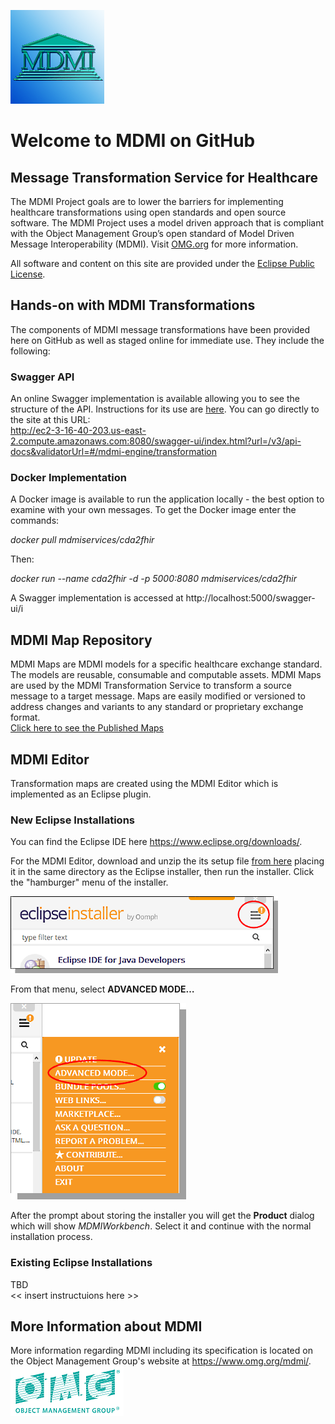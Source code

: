 ![MDMI](/files/MDMI_Logo.png)
# Welcome to MDMI on GitHub
## Message Transformation Service for Healthcare
The MDMI Project goals are to lower the barriers for implementing healthcare transformations using open standards and open source software. The MDMI Project uses a model driven approach that is compliant with the Object Management Group’s open standard of Model Driven Message Interoperability (MDMI). Visit [OMG.org](https://www.omg.org/spec/MDMI/1.0) for more information.

All software and content on this site are provided under the [Eclipse Public License](/files/Eclipse%20Public%20License%20-%20v%202.0.pdf).

## Hands-on with MDMI Transformations
The components of MDMI message transformations have been provided here on GitHub as well as staged online for immediate use. They include the following:

### Swagger API
An online Swagger implementation is available allowing you to see the structure of the API. Instructions for its use are [here](/files/SwaggerInstructions.pdf). You can go directly to the site at this URL:  
http://ec2-3-16-40-203.us-east-2.compute.amazonaws.com:8080/swagger-ui/index.html?url=/v3/api-docs&validatorUrl=#/mdmi-engine/transformation  

### Docker Implementation
A Docker image is available to run the application locally - the best option to examine with your own messages. To get the Docker image enter the commands:

*docker pull mdmiservices/cda2fhir*  

Then:

*docker run --name cda2fhir -d -p 5000:8080 mdmiservices/cda2fhir*

A Swagger implementation is accessed at http://localhost:5000/swagger-ui/i

## MDMI Map Repository
MDMI Maps are MDMI models for a specific healthcare exchange standard. The models are reusable, consumable and computable assets. MDMI Maps are used by the MDMI Transformation Service to transform a source message to a target message. Maps are easily modified or versioned to address changes and variants to any standard or proprietary exchange format.  
[Click here to see the Published Maps](https://github.com/MDMI/PublishedMaps)

## MDMI Editor
Transformation maps are created using the MDMI Editor which is implemented as an Eclipse plugin.

### New Eclipse Installations
You can find the Eclipse IDE here https://www.eclipse.org/downloads/.

For the MDMI Editor, download and unzip the its setup file [from here](/files/MDMI201909.zip) placing it in the same directory as the Eclipse installer, then run the installer. Click the "hamburger" menu of the installer.  

![HamburgerMenu](/files/hamburgerMenu.png)  

From that menu, select **ADVANCED MODE…**

![AdvancedMode](/files/advMode.png)  

After the prompt about storing the installer you will get the **Product** dialog which will show *MDMIWorkbench*. Select it and continue with the normal installation process.

### Existing Eclipse Installations
TBD  
<< insert instructuions here >>
 
## More Information about MDMI
More information regarding MDMI including its specification is located on the Object Management Group's website at https://www.omg.org/mdmi/.  
![OMG](/files/OMG_Logo.png)
